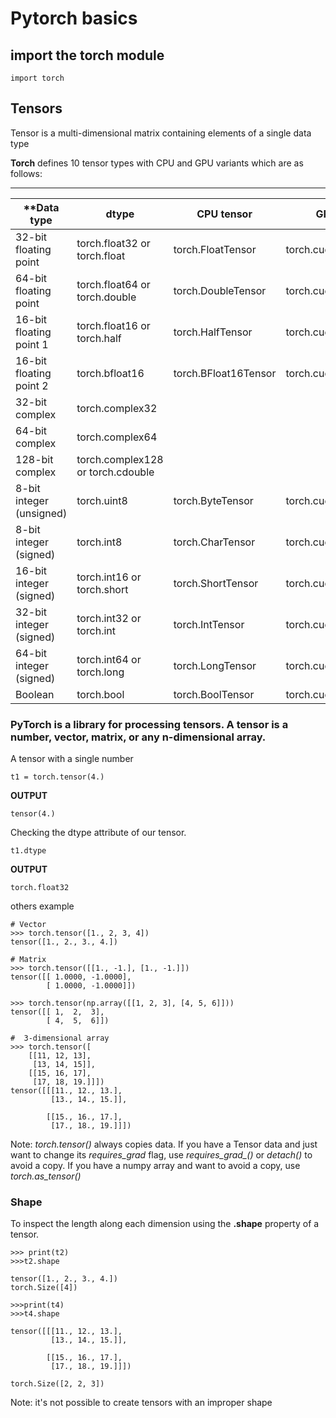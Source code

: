 # Pytorch basics

## import the torch module 
```
import torch
```
## Tensors
Tensor is a multi-dimensional matrix containing elements of a single data type

**Torch** defines 10 tensor types with CPU and GPU variants which are as follows: 

---

| **Data type | dtype | CPU tensor | GPU tensor** |
| ----------- | ----------- |----------- | ----------- |
|32-bit floating point | torch.float32 or torch.float | torch.FloatTensor | torch.cuda.FloatTensor|
|64-bit floating point | torch.float64 or torch.double | torch.DoubleTensor | torch.cuda.DoubleTensor|
|16-bit floating point 1 | torch.float16 or torch.half | torch.HalfTensor | torch.cuda.HalfTensor|
|16-bit floating point 2 | torch.bfloat16 | torch.BFloat16Tensor | torch.cuda.BFloat16Tensor|
|32-bit complex | torch.complex32 |
|64-bit complex | torch.complex64 |
|128-bit complex |  torch.complex128 or torch.cdouble |	
|8-bit integer (unsigned) |  torch.uint8 | torch.ByteTensor | torch.cuda.ByteTensor |
|8-bit integer (signed) | torch.int8 | torch.CharTensor | torch.cuda.CharTensor |
| 16-bit integer (signed) | torch.int16 or torch.short | torch.ShortTensor | torch.cuda.ShortTensor | 
|32-bit integer (signed) | torch.int32 or torch.int | torch.IntTensor | torch.cuda.IntTensor |
|64-bit integer (signed) | torch.int64 or torch.long | torch.LongTensor | torch.cuda.LongTensor |
| Boolean | torch.bool | torch.BoolTensor | torch.cuda.BoolTensor |

### PyTorch is a library for processing tensors. A tensor is a number, vector, matrix, or any n-dimensional array.
A tensor with a single number
```
t1 = torch.tensor(4.)

```
**OUTPUT**
```
tensor(4.)
```
Checking the dtype attribute of our tensor.
```
t1.dtype
```
**OUTPUT**
```
torch.float32
```
others example
```
# Vector
>>> torch.tensor([1., 2, 3, 4])
tensor([1., 2., 3., 4.])

# Matrix
>>> torch.tensor([[1., -1.], [1., -1.]])
tensor([[ 1.0000, -1.0000],
        [ 1.0000, -1.0000]])
        
>>> torch.tensor(np.array([[1, 2, 3], [4, 5, 6]]))
tensor([[ 1,  2,  3],
        [ 4,  5,  6]])
        
#  3-dimensional array
>>> torch.tensor([
    [[11, 12, 13], 
     [13, 14, 15]], 
    [[15, 16, 17], 
     [17, 18, 19.]]])
tensor([[[11., 12., 13.],
         [13., 14., 15.]],

        [[15., 16., 17.],
         [17., 18., 19.]]])
```
Note: *torch.tensor()* always copies data. If you have a Tensor data and just want to change its *requires_grad* flag, use *requires_grad_()* or *detach()* to avoid a copy. If you have a numpy array and want to avoid a copy, use *torch.as_tensor()*

### Shape
To inspect the length along each dimension using the **.shape** property of a tensor.
```
>>> print(t2)
>>>t2.shape

tensor([1., 2., 3., 4.])
torch.Size([4])

>>>print(t4)
>>>t4.shape

tensor([[[11., 12., 13.],
         [13., 14., 15.]],

        [[15., 16., 17.],
         [17., 18., 19.]]])

torch.Size([2, 2, 3])
```
Note: it's not possible to create tensors with an improper shape

